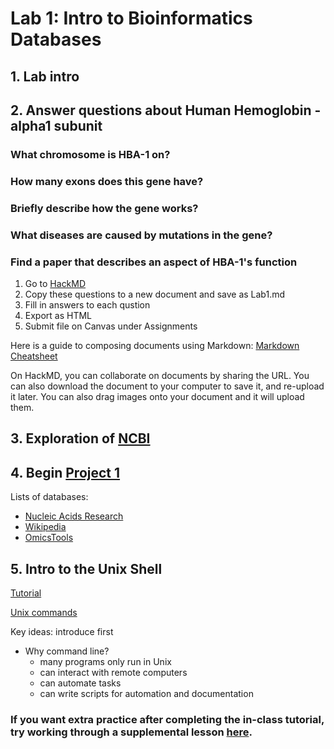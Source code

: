 Lab 1: Intro to Bioinformatics Databases
===============================


## 1. Lab intro 

## 2. Answer questions about Human Hemoglobin - alpha1 subunit

### What chromosome is HBA-1 on?
### How many exons does this gene have?
### Briefly describe how the gene works?
### What diseases are caused by mutations in the gene?
### Find a paper that describes an aspect of HBA-1's function

1. Go to [HackMD](https://hackmd.io/)
2. Copy these questions to a new document and save as Lab1.md
2. Fill in answers to each qustion
3. Export as HTML
3. Submit file on Canvas under Assignments

Here is a guide to composing documents using Markdown: [Markdown Cheatsheet](https://github.com/adam-p/markdown-here/wiki/Markdown-Cheatsheet)

On HackMD, you can collaborate on documents by sharing the URL. You can also download the document to your computer to save it, and re-upload it later. You can also drag images onto your document and it will upload them.


## 3. Exploration of [NCBI](https://www.ncbi.nlm.nih.gov/)

## 4. Begin [Project 1](project-1.html)
Lists of databases:

- [Nucleic Acids Research](https://academic.oup.com/nar/article/45/D1/D1/2770636/The-24th-annual-Nucleic-Acids-Research-database)
- [Wikipedia](https://en.wikipedia.org/wiki/List_of_biological_databases#DNA_Databases)
- [OmicsTools](https://omictools.com/)

## 5. Intro to the Unix Shell

[Tutorial](https://deruncie.github.io/shell-novice/)

[Unix commands](unix_commands.md)

Key ideas: introduce first

- Why command line?
	- many programs only run in Unix
	- can interact with remote computers
	- can automate tasks
	- can write scripts for automation and documentation

### If you want extra practice after completing the in-class tutorial, try working through a supplemental lesson [here](command-line.html).
